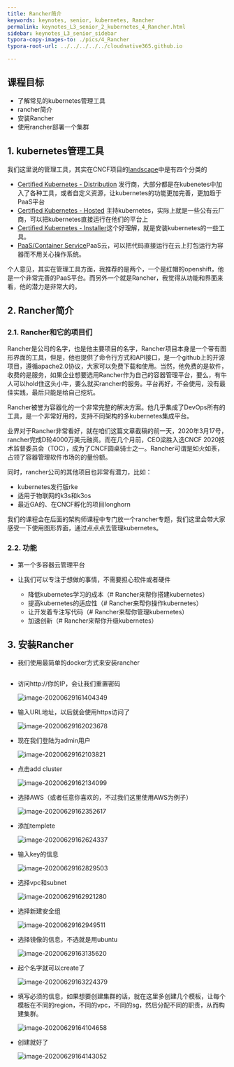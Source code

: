 ```yaml
---
title: Rancher简介
keywords: keynotes, senior, kubernetes, Rancher
permalink: keynotes_L3_senior_2_kubernetes_4_Rancher.html
sidebar: keynotes_L3_senior_sidebar
typora-copy-images-to: ./pics/4_Rancher
typora-root-url: ../../../../../cloudnative365.github.io

---
```


## 课程目标

- 了解常见的kubernetes管理工具
- rancher简介
- 安装Rancher
- 使用rancher部署一个集群

## 1. kubernetes管理工具

我们这里说的管理工具，其实在CNCF项目的[landscape](https://landscape.cncf.io/category=platform&format=card-mode&grouping=category)中是有四个分类的

+ [Certified Kubernetes - Distribution](https://landscape.cncf.io/category=certified-kubernetes-distribution&format=card-mode&grouping=category) 发行商，大部分都是在kubenetes中加入了各种工具，或者自定义资源，让kubernetes的功能更加完善，更加趋于PaaS平台
+ [Certified Kubernetes - Hosted](https://landscape.cncf.io/category=certified-kubernetes-hosted&format=card-mode&grouping=category) 主持kubernetes，实际上就是一些公有云厂商，可以把kubernetes直接运行在他们的平台上
+ [Certified Kubernetes - Installer](https://landscape.cncf.io/category=certified-kubernetes-installer&format=card-mode&grouping=category)这个好理解，就是安装kubernetes的一些工具。
+ [PaaS/Container Service](https://landscape.cncf.io/category=paa-s-container-service&format=card-mode&grouping=category)PaaS云，可以把代码直接运行在云上打包运行为容器而不用关心操作系统。

个人意见，其实在管理工具方面，我推荐的是两个，一个是红帽的openshift，他是一个非常完善的PaaS平台。而另外一个就是Rancher，我觉得从功能和界面来看，他的潜力是非常大的。

## 2. Rancher简介

### 2.1. Rancher和它的项目们

Rancher是公司的名字，也是他主要项目的名字，Rancher项目本身是一个带有图形界面的工具，但是，他也提供了命令行方式和API接口，是一个github上的开源项目，遵循apache2.0协议，大家可以免费下载和使用。当然，他免费的是软件，收费的是服务，如果企业想要选用Rancher作为自己的容器管理平台，要么，有牛人可以hold住这头小牛，要么就买rancher的服务。平台再好，不会使用，没有最佳实践，最后只能是给自己挖坑。

Rancher被誉为容器化的一个非常完整的解决方案。他几乎集成了DevOps所有的工具，是一个非常好用的，支持不同架构的多kubernetes集成平台。

业界对于Rancher非常看好，就在咱们这篇文章截稿的前一天，2020年3月17号，rancher完成D轮4000万美元融资。而在几个月前，CEO梁胜入选CNCF 2020技术监督委员会（TOC），成为了CNCF圆桌骑士之一。Rancher可谓是如火如荼，占领了容器管理软件市场的的量份额。

同时，rancher公司的其他项目也非常有潜力，比如：

+ kubernetes发行版rke
+ 适用于物联网的k3s和k3os
+ 最近GA的、在CNCF孵化的项目longhorn

我们的课程会在后面的架构师课程中专门放一个rancher专题，我们这里会带大家感受一下使用图形界面，通过点点点去管理kubernetes。

### 2.2. 功能

+ 第一个多容器云管理平台

+ 让我们可以专注于想做的事情，不需要担心软件或者硬件
  + 降低kubernetes学习的成本（# Rancher来帮你搭建kubernetes）
  + 提高kubernetes的适应性（# Rancher来帮你操作kubernetes）
  + 让开发着专注写代码（# Rancher来帮你管理kubernetes）
  + 加速创新（# Rancher来帮你升级kubernetes）

## 3. 安装Rancher

+ 我们使用最简单的docker方式来安装rancher

  ``` bash
  
  ```

+ 访问http://你的IP，会让我们重置密码

  ![image-20200629161404349](/pages/keynotes/L3_senior/2_kubernetes/pics/4_Rancher/image-20200629161404349.png)

+ 输入URL地址，以后就会使用https访问了

  ![image-20200629162023678](/pages/keynotes/L3_senior/2_kubernetes/pics/4_Rancher/image-20200629162023678.png)

+ 现在我们登陆为admin用户

  ![image-20200629162103821](/pages/keynotes/L3_senior/2_kubernetes/pics/4_Rancher/image-20200629162103821.png)

+ 点击add cluster

  ![image-20200629162134099](/pages/keynotes/L3_senior/2_kubernetes/pics/4_Rancher/image-20200629162134099.png)

+ 选择AWS（或者任意你喜欢的，不过我们这里使用AWS为例子）

  ![image-20200629162352617](/pages/keynotes/L3_senior/2_kubernetes/pics/4_Rancher/image-20200629162352617.png)

+ 添加templete

  ![image-20200629162624337](/pages/keynotes/L3_senior/2_kubernetes/pics/4_Rancher/image-20200629162624337.png)

+ 输入key的信息

  ![image-20200629162829503](/pages/keynotes/L3_senior/2_kubernetes/pics/4_Rancher/image-20200629162829503.png)

+ 选择vpc和subnet

  ![image-20200629162921280](/pages/keynotes/L3_senior/2_kubernetes/pics/4_Rancher/image-20200629162921280.png)

+ 选择新建安全组

  ![image-20200629162949511](/pages/keynotes/L3_senior/2_kubernetes/pics/4_Rancher/image-20200629162949511.png)

+ 选择镜像的信息，不选就是用ubuntu

  ![image-20200629163135620](/pages/keynotes/L3_senior/2_kubernetes/pics/4_Rancher/image-20200629163135620.png)

+ 起个名字就可以create了

  ![image-20200629163224379](/pages/keynotes/L3_senior/2_kubernetes/pics/4_Rancher/image-20200629163224379.png)

+ 填写必须的信息，如果想要创建集群的话，就在这里多创建几个模板，让每个模板在不同的region，不同的vpc，不同的sg，然后分配不同的职责，从而构建集群。

  ![image-20200629164104658](/pages/keynotes/L3_senior/2_kubernetes/pics/4_Rancher/image-20200629164104658.png)

+ 创建就好了

  ![image-20200629164143052](/pages/keynotes/L3_senior/2_kubernetes/pics/4_Rancher/image-20200629164143052.png)

